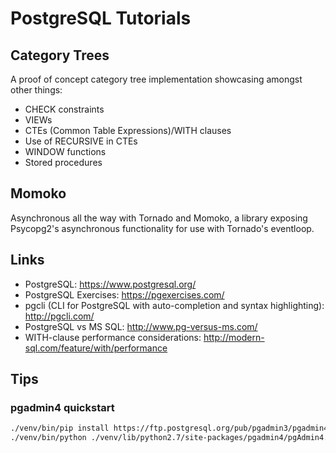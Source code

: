 # PostgreSQL Tutorials

## Category Trees
A proof of concept category tree implementation showcasing amongst other things:
* CHECK constraints
* VIEWs
* CTEs (Common Table Expressions)/WITH clauses
* Use of RECURSIVE in CTEs
* WINDOW functions
* Stored procedures

## Momoko

Asynchronous all the way with Tornado and Momoko, a library exposing Psycopg2's asynchronous functionality for use with Tornado's eventloop.

## Links

* PostgreSQL: https://www.postgresql.org/
* PostgreSQL Exercises: https://pgexercises.com/
* pgcli (CLI for PostgreSQL with auto-completion and syntax highlighting): http://pgcli.com/
* PostgreSQL vs MS SQL: http://www.pg-versus-ms.com/
* WITH-clause performance considerations: http://modern-sql.com/feature/with/performance

## Tips

### pgadmin4 quickstart
```bash
./venv/bin/pip install https://ftp.postgresql.org/pub/pgadmin3/pgadmin4/v1.1/pip/pgadmin4-1.1-py2-none-any.whl
./venv/bin/python ./venv/lib/python2.7/site-packages/pgadmin4/pgAdmin4.py
```
